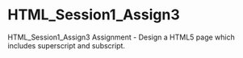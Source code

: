 # HTML_Session1_Assign3
HTML_Session1_Assign3
Assignment - Design a HTML5 page which includes superscript and subscript.
